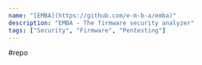```yaml
---
name: "[EMBA](https://github.com/e-m-b-a/emba)"
description: "EMBA - The firmware security analyzer"
tags: ["Security", "Firmware", "Pentesting"]
---
```

#repo